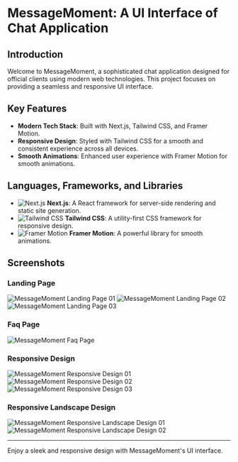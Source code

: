 # MessageMoment: A UI Interface of Chat Application

## Introduction
Welcome to MessageMoment, a sophisticated chat application designed for official clients using modern web technologies. This project focuses on providing a seamless and responsive UI interface.

## Key Features
* **Modern Tech Stack**: Built with Next.js, Tailwind CSS, and Framer Motion.
* **Responsive Design**: Styled with Tailwind CSS for a smooth and consistent experience across all devices.
* **Smooth Animations**: Enhanced user experience with Framer Motion for smooth animations.

## Languages, Frameworks, and Libraries
* ![Next.js](https://img.shields.io/badge/Next.js-000000?style=for-the-badge&logo=nextdotjs&logoColor=white) **Next.js**: A React framework for server-side rendering and static site generation.
* ![Tailwind CSS](https://img.shields.io/badge/Tailwind_CSS-38B2AC?style=for-the-badge&logo=tailwindcss&logoColor=white) **Tailwind CSS**: A utility-first CSS framework for responsive design.
* ![Framer Motion](https://img.shields.io/badge/Framer_Motion-0055FF?style=for-the-badge&logo=framer&logoColor=white) **Framer Motion**: A powerful library for smooth animations.

## Screenshots
### Landing Page
![MessageMoment Landing Page 01](https://media.licdn.com/dms/image/D4E22AQGepvL_YXno2w/feedshare-shrink_2048_1536/0/1720437646246?e=1723075200&v=beta&t=-Ef1CaSKvTlPi2MEQ39uGeFUYDzv2FKJGa7SyX-4tJ0)
![MessageMoment Landing Page 02](https://media.licdn.com/dms/image/D4E22AQHEari3-kjoTQ/feedshare-shrink_2048_1536/0/1720437643799?e=1723075200&v=beta&t=29qBR8MpBwyOmEkIfA5DDHanDIR0Wyl0KBrIwDapfpo)
![MessageMoment Landing Page 03](https://media.licdn.com/dms/image/D4E22AQH6lqtiYLl8JA/feedshare-shrink_2048_1536/0/1720437643919?e=1723075200&v=beta&t=xPjm7u1oE2BgktoEZ0MoaQQzVAURXuAvDYQVKF-lcXg)

### Faq Page
![MessageMoment Faq Page](https://media.licdn.com/dms/image/D4E22AQFGUe5Nf2yMzg/feedshare-shrink_2048_1536/0/1720437643681?e=1723075200&v=beta&t=KmMDJqG0mUy8MRFOsB7nyrScufeylZslhugq7SDhaLI)

### Responsive Design
![MessageMoment Responsive Design 01](https://media.licdn.com/dms/image/D4E22AQEueLu6OJibmQ/feedshare-shrink_800/0/1720437643956?e=1723075200&v=beta&t=w08QIVIESI5KpP4aV7vH7jCwpgylcAIUYGvZ9zrjWdc)
![MessageMoment Responsive Design 02](https://media.licdn.com/dms/image/D4E22AQFG7ccrva1BIQ/feedshare-shrink_800/0/1720437643366?e=1723075200&v=beta&t=gAgAZRcoo5Qn4JM6DMtE1WCt2-k3-XpUiwdXm2uikpA)
![MessageMoment Responsive Design 03](https://media.licdn.com/dms/image/D4E22AQFl6OOY78Nf9w/feedshare-shrink_800/0/1720437643265?e=1723075200&v=beta&t=df_zUo-8s_B1j9jYzdOj-JwyhD9kNsU1zvS52QBSl1U)

### Responsive Landscape Design
![MessageMoment Responsive Landscape Design 01](https://media.licdn.com/dms/image/D4E22AQGBjLKZG8tpRw/feedshare-shrink_1280/0/1720437644201?e=1723075200&v=beta&t=3OFd1NHBTHj6-eat8Mbm7QU_D985QSwp1rnnOKmbVuo)
![MessageMoment Responsive Landscape Design 02](https://media.licdn.com/dms/image/D4E22AQFOof8yEtYCfA/feedshare-shrink_1280/0/1720437644603?e=1723075200&v=beta&t=Y0xjRgpyau1Ue4BfE9gMyA094kk779iXCK_6MqI_AlY)

---

Enjoy a sleek and responsive design with MessageMoment's UI interface.
